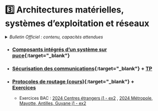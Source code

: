 # 3️⃣ Architectures matérielles, systèmes d’exploitation et réseaux
<details>
    <summary><i>Bulletin Officiel : contenu, capacités attendues</i></summary>

<blockquote>
<br>
La réduction de taille des éléments des circuits électroniques a conduit à l’avènement de systèmes sur puce (<b>SoCs</b> pour <i>Systems On Chips</i> en anglais) qui regroupent dans un seul circuit nombre de fonctions autrefois effectuées par des circuits séparés assemblés sur une carte électronique. Un tel système sur puce est conçu et mis au point de façon logicielle, ses briques électroniques sont accessibles par des API, comme pour les bibliothèques logicielles.  
Toute machine est dotée d’un <b>système d’exploitation</b> qui a pour fonction de charger les programmes depuis la mémoire de masse et de lancer leur exécution en leur créant des <b>processus</b>, de gérer l’ensemble des ressources, de traiter les interruptions ainsi que les entrées-sorties et enfin d’assurer la sécurité globale du système.  
Dans un réseau, les <b>routeurs</b> jouent un rôle essentiel dans la transmission des paquets sur Internet : les paquets sont routés individuellement par des algorithmes. Les pertes logiques peuvent être compensées par des protocoles reposant sur des accusés de réception ou des demandes de renvoi, comme <b>TCP</b>.  
La protection des données sensibles échangées est au cœur d’Internet. Les notions de <b>chiffrement</b> et de <b>déchiffrement</b> de paquets pour les communications sécurisées sont explicitées.  
<br><br>
<table>
<tr><th> Contenu </th><th> Capacités attendues </th></tr>
<tr><td> Composants intégrés d’un système sur puce </td><td> - Identifier les principaux composants sur un schéma de circuit et les avantages de leur intégration en termes de vitesse et de consommation </td></tr>
<tr><td> Gestion des processus et des ressources par un système d’exploitation </td><td> - Décrire la création d’un processus, l’ordonnancement de plusieurs processus par le système <br>- Mettre en évidence le risque de l’interblocage (<i>deadlock</i>) </td></tr>
<tr><td> Protocoles de routage </td><td> - Identifier, suivant le protocole de routage utilisé, la route empruntée par un paquet </td></tr>
<tr><td> Sécurisation des communications </td><td> - Décrire les principes de chiffrement symétrique (clef partagée) et asymétrique (avec clef privée/clef publique) <br>- Décrire l’échange d’une clef symétrique en utilisant un protocole asymétrique pour sécuriser une communication </td></tr>
</table>
</blockquote>
</details>

- ### [Composants intégrés d’un système sur puce](https://notebook.basthon.fr/?from=https://raw.githubusercontent.com/abrugiere/tnsi/main/_ressources/3.1_soc.ipynb){:target="_blank"}

- ### [Sécurisation des communications](https://notebook.basthon.fr/?from=https://raw.githubusercontent.com/abrugiere/tnsi/main/_ressources/3.4_securisation.ipynb){:target="_blank"} + [TP](https://notebook.basthon.fr/?from=https://raw.githubusercontent.com/abrugiere/tnsi/main/_ressources/3.4b_securisation.ipynb)

- ### [Protocoles de routage (cours)](https://notebook.basthon.fr/?from=https://raw.githubusercontent.com/abrugiere/tnsi/main/_ressources/3.3a_protocoles.ipynb){:target="_blank"} + [Exercices](https://raw.githubusercontent.com/abrugiere/tnsi/main/_ressources/3.3b_protocoles.pdf)
    + Exercices BAC : [2024 Centres étrangers j1 - ex2](https://raw.githubusercontent.com/abrugiere/tnsi/main/_ressources/3.3_24-NSIJ1G11-ex2.pdf) , [2024 Métropole, Mayotte, Antilles, Guyane j1 - ex2](https://raw.githubusercontent.com/abrugiere/tnsi/main/_ressources/3.3_24-NSIJ1ME3-ex2.pdf)


<!--

- ### [Protocoles de routage (cours)](https://notebook.basthon.fr/?from=https://raw.githubusercontent.com/abrugiere/tnsi/main/_ressources/3.3a_protocoles){:target="_blank"} + [Exercices](https://raw.githubusercontent.com/abrugiere/tnsi/main/_ressources/3.3b_protocoles.pdf)
    + Exercices BAC : [2024 Centres étrangers j1 - ex2](https://raw.githubusercontent.com/abrugiere/tnsi/main/3.3_24-NSIJ1G11-ex2.pdf) , [2024 Métropole, Mayotte, Antilles, Guyane j1 - ex2](https://raw.githubusercontent.com/abrugiere/tnsi/main/3.3_24-NSIJ1ME3-ex2.pdf)

- ### [Gestion des processus et des ressources par un système d’exploitation]()
    + Exercices BAC : 

-->
